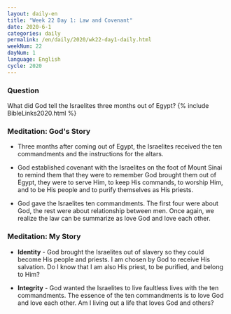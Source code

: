 ```yaml
---
layout: daily-en
title: "Week 22 Day 1: Law and Covenant"
date: 2020-6-1 
categories: daily
permalink: /en/daily/2020/wk22-day1-daily.html
weekNum: 22
dayNum: 1
language: English
cycle: 2020
---
```


### Question     
What did God tell the Israelites three months out of Egypt?
{% include BibleLinks2020.html %} 

### Meditation: God's Story   
+ Three months after coming out of Egypt, the Israelites received the ten commandments and the instructions for the altars. 

+ God established covenant with the Israelites on the foot of Mount Sinai to remind them that they were to remember God brought them out of Egypt, they were to serve Him, to keep His commands, to worship Him, and to be His people and to purify themselves as His priests. 

+ God gave the Israelites ten commandments. The first four were about God, the rest were about relationship between men. Once again, we realize the law can be summarize as love God and love each other. 

### Meditation: My Story   
+ **Identity** - God brought the Israelites out of slavery so they could become His people and priests. I am chosen by God to receive His salvation. Do I know that I am also His priest, to be purified, and belong to Him? 

+ **Integrity** - God wanted the Israelites to live faultless lives with the ten commandments. The essence of the ten commandments is to love God and love each other. Am I living out a life that loves God and others? 
